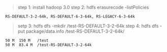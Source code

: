 >step 1: install hadoop 3.0
>step 2: hdfs erasurecode -listPolicies
```
RS-DEFAULT-3-2-64k, RS-DEFAULT-6-3-64k, RS-LEGACY-6-3-64k
```
>setp 3: hdfs dfs -mkdir /test-RS-DEFAULT-3-2-64k
>step 4: hdfs dfs -put package/data.info /test-RS-DEFAULT-3-2-64k/
```
50 M  150 M   /test
50 M  83.4 M  /test-RS-DEFAULT-3-2-64k
```



